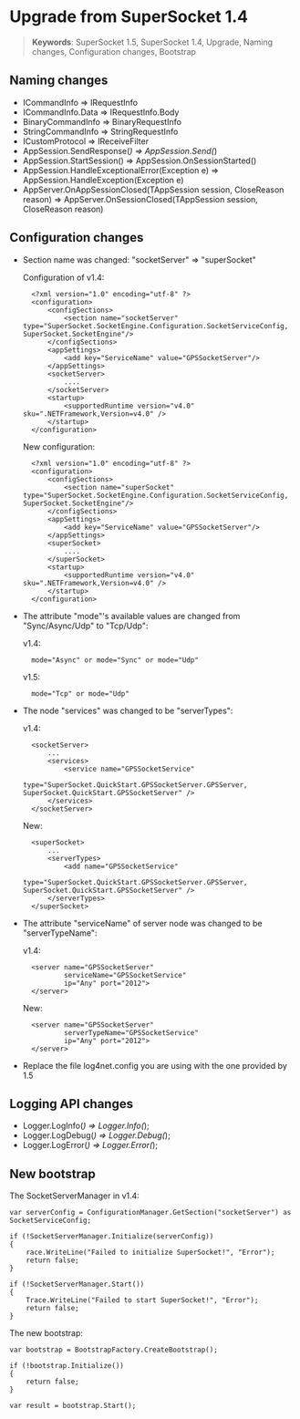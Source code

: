 # Upgrade from SuperSocket 1.4

> __Keywords__: SuperSocket 1.5, SuperSocket 1.4, Upgrade, Naming changes, Configuration changes, Bootstrap

## Naming changes

* ICommandInfo => IRequestInfo
* ICommandInfo.Data => IRequestInfo.Body
* BinaryCommandInfo => BinaryRequestInfo
* StringCommandInfo => StringRequestInfo
* ICustomProtocol => IReceiveFilter
* AppSession.SendResponse(*) => AppSession.Send(*)
* AppSession.StartSession() => AppSession.OnSessionStarted()
* AppSession.HandleExceptionalError(Exception e) => AppSession.HandleException(Exception e)
* AppServer.OnAppSessionClosed(TAppSession session, CloseReason reason) => AppServer.OnSessionClosed(TAppSession session, CloseReason reason)

## Configuration changes

* Section name was changed: "socketServer" => "superSocket"

    Configuration of v1.4:

        <?xml version="1.0" encoding="utf-8" ?>
        <configuration>
            <configSections>
                <section name="socketServer" type="SuperSocket.SocketEngine.Configuration.SocketServiceConfig, SuperSocket.SocketEngine"/>
            </configSections>
            <appSettings>
                <add key="ServiceName" value="GPSSocketServer"/>
            </appSettings>
            <socketServer>
                ....
            </socketServer>
            <startup>
                <supportedRuntime version="v4.0" sku=".NETFramework,Version=v4.0" />
            </startup>
        </configuration>

    New configuration:

        <?xml version="1.0" encoding="utf-8" ?>
        <configuration>
            <configSections>
                <section name="superSocket" type="SuperSocket.SocketEngine.Configuration.SocketServiceConfig, SuperSocket.SocketEngine"/>
            </configSections>
            <appSettings>
                <add key="ServiceName" value="GPSSocketServer"/>
            </appSettings>
            <superSocket>
                ....
            </superSocket>
            <startup>
                <supportedRuntime version="v4.0" sku=".NETFramework,Version=v4.0" />
            </startup>
        </configuration>

* The attribute "mode"'s available values are changed from "Sync/Async/Udp" to "Tcp/Udp":

    v1.4:

        mode="Async" or mode="Sync" or mode="Udp"

    v1.5:

        mode="Tcp" or mode="Udp"


* The node "services" was changed to be "serverTypes":

    v1.4:

        <socketServer>
            ...
            <services>
                <service name="GPSSocketService"
                     type="SuperSocket.QuickStart.GPSSocketServer.GPSServer, SuperSocket.QuickStart.GPSSocketServer" />
            </services>
        </socketServer>

    New:

        <superSocket>
            ...
            <serverTypes>
                <add name="GPSSocketService"
                     type="SuperSocket.QuickStart.GPSSocketServer.GPSServer, SuperSocket.QuickStart.GPSSocketServer" />
            </serverTypes>
        </superSocket>

* The attribute "serviceName" of server node was changed to be "serverTypeName":

    v1.4:
    
        <server name="GPSSocketServer"
                serviceName="GPSSocketService"
                ip="Any" port="2012">
        </server>

    New:

        <server name="GPSSocketServer"
                serverTypeName="GPSSocketService"
                ip="Any" port="2012">
        </server>


* Replace the file log4net.config you are using with the one provided by 1.5

  
## Logging API changes

* Logger.LogInfo(*) => Logger.Info(*);
* Logger.LogDebug(*) => Logger.Debug(*);
* Logger.LogError(*) => Logger.Error(*);


## New bootstrap

The SocketServerManager in v1.4:

    var serverConfig = ConfigurationManager.GetSection("socketServer") as SocketServiceConfig;

    if (!SocketServerManager.Initialize(serverConfig))
    {
        race.WriteLine("Failed to initialize SuperSocket!", "Error");
        return false;
    }

    if (!SocketServerManager.Start())
    {
        Trace.WriteLine("Failed to start SuperSocket!", "Error");
        return false;
    }

The new bootstrap:

    var bootstrap = BootstrapFactory.CreateBootstrap();

    if (!bootstrap.Initialize())
    {
        return false;
    }

    var result = bootstrap.Start();